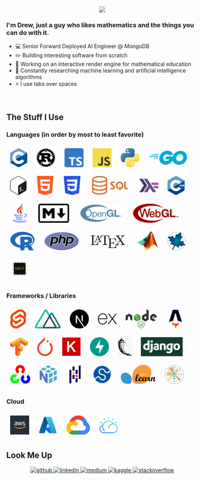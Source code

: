 <div align="center">
<img src="https://i.giphy.com/media/3ornk57KwDXf81rjWM/giphy.webp" align="center" style="width: 50%" />
</div>  
  
### I'm Drew, just a guy who likes mathematics and the things you can do with it.
- 💻 Senior Forward Deployed AI Engineer @ MongoDB
- ✏️ Building interesting software from scratch
- 🔭 Working on an interactive render engine for mathematical education  
- 🌱 Constantly researching machine learning and artificial intelligence algorithms  
- ⚡ I use tabs over spaces  
  
<br/>  

## The Stuff I Use

### Languages (in order by most to least favorite)
<div>  
<img style="margin: 10px" src="./c.png" height="50" />
<img style="margin: 10px" src="./rust.png" height="50" />
<img style="margin: 10px" src="./typescript.png" height="50" />
<img style="margin: 10px" src="./javascript.png" height="50" />
<img style="margin: 10px" src="./python.png" height="50" />
<img style="margin: 10px" src="./golang-1.svg" height="50" />
<img style="margin: 10px" src="./bash.png" height="50" />
<img style="margin: 10px" src="./html.png" height="50" />
<img style="margin: 10px" src="./css.png" height="50" />
<img style="margin: 10px" src="./sql.png" height="50" />
<img style="margin: 10px" src="./haskell.png" height="50" />
<img style="margin: 10px" src="./c-plus-plus.png" height="50" />
<img style="margin: 10px" src="./java.png" height="50" />
<img style="margin: 10px" src="./markdown.png" height="50" />
<img style="margin: 10px" src="./opengl.png" height="50" />
<img style="margin: 10px" src="./webgl.png" height="50" />
<img style="margin: 10px" src="./r.png" height="50" />
<img style="margin: 10px" src="./php.png" height="50" />
<img style="margin: 10px" src="./latex.png" height="50" />
<img style="margin: 10px" src="./matlab.png" height="50" />
<img style="margin: 10px" src="./maple.png" height="50" />
<img style="margin: 10px" src="./assembly.png" height="50" />
</div>

### Frameworks / Libraries
<div>
<img style="margin: 10px" src="./image 43.png" height="50" />
  <img style="margin: 10px" src="./image 44.png" height="50" />
  <img style="margin: 10px" src="./image 45.png" height="50" />
  <img style="margin: 10px" src="./image 46.png" height="50" />
  <img style="margin: 10px" src="./image 47.png" height="50" />
  <img style="margin: 10px" src="./image 48.png" height="50" />
  <img style="margin: 10px" src="./image 49.png" height="50" />
  <img style="margin: 10px" src="./image 50.png" height="50" />
  <img style="margin: 10px" src="./image 51.png" height="50" />
  <img style="margin: 10px" src="./image 52.png" height="50" />
  <img style="margin: 10px" src="./image 53.png" height="50" />
  <img style="margin: 10px" src="./image 54.png" height="50" />
  <img style="margin: 10px" src="./image 55.png" height="50" />
  <img style="margin: 10px" src="./image 56.png" height="50" />
  <img style="margin: 10px" src="./image 57.png" height="50" />
  <img style="margin: 10px" src="./image 58.png" height="50" />
  <img style="margin: 10px" src="./image 59.png" height="50" />
  <img style="margin: 10px" src="./image 60.png" height="50" />
</div>

### Cloud
<div>
  <img style="margin: 10px" src="./K8lb6OtN_400x400.jpg" height="50" />
  <img style="margin: 10px" src="./azure.png" height="50" />
  <img style="margin: 10px" src="./google-cloud-platform-icon-1024x823-mrdn81d1.png" height="50" />
  <img style="margin: 10px" src="./b0b18bd010c5851b5f82d0a98bfde369.png" height="50" />
</div>

## Look Me Up
<div align="center">
<a href="https://github.com/drew-worden" target="_blank">
<img src=https://img.shields.io/badge/github-%2324292e.svg?&style=for-the-badge&logo=github&logoColor=white alt=github style="margin-bottom: 5px;" />
</a>
<a href="https://linkedin.com/in/drewpworden" target="_blank">
<img src=https://img.shields.io/badge/linkedin-%231E77B5.svg?&style=for-the-badge&logo=linkedin&logoColor=white alt=linkedin style="margin-bottom: 5px;" />
</a>
<a href="https://medium.com/drewpworden" target="_blank">
<img src=https://img.shields.io/badge/medium-%23292929.svg?&style=for-the-badge&logo=medium&logoColor=white alt=medium style="margin-bottom: 5px;" />
</a>
<a href="https://www.kaggle.com/drewpworden" target="_blank">
<img src=https://img.shields.io/badge/kaggle-%2344BAE8.svg?&style=for-the-badge&logo=kaggle&logoColor=white alt=kaggle style="margin-bottom: 5px;" />
</a>
<a href="https://stackoverflow.com/users/drewpworden" target="_blank">
<img src=https://img.shields.io/badge/stackoverflow-%23F28032.svg?&style=for-the-badge&logo=stackoverflow&logoColor=white alt=stackoverflow style="margin-bottom: 5px;" />
</a>  
</div> 

